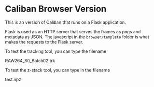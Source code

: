 # Caliban Browser Version


This is an version of Caliban that runs on a Flask application.

Flask is used as an HTTP server that serves the frames as pngs and metadata
as JSON. The javascript in the `browser/template` folder is what makes the
requests to the Flask server.

To test the tracking tool, you can type the filename

RAW264_S0_Batch02.trk

To test the z-stack tool, you can type in the filename

test.npz



